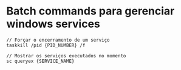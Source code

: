 <h1> Batch commands para gerenciar windows services </h1>

```
// Forçar o encerramento de um serviço
taskkill /pid {PID_NUMBER} /f

// Mostrar os serviços executados no momento
sc queryex {SERVICE_NAME}
```
